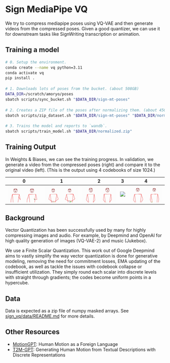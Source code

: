 # Sign MediaPipe VQ

We try to compress mediapipe poses using VQ-VAE and then generate videos from the compressed poses.
Given a good quantizer, we can use it for downstream tasks like SignWriting transcription or animation.

## Training a model

```bash
# 0. Setup the environment.
conda create --name vq python=3.11
conda activate vq
pip install .

# 1. Downloads lots of poses from the bucket. (about 508GB)
DATA_DIR=/scratch/amoryo/poses
sbatch scripts/sync_bucket.sh "$DATA_DIR/sign-mt-poses"

# 2. Creates a ZIP file of the poses after normalizing them. (about 45GB)
sbatch scripts/zip_dataset.sh "$DATA_DIR/sign-mt-poses" "$DATA_DIR/normalized.zip"

# 3. Trains the model and reports to `wandb`.
sbatch scripts/train_model.sh "$DATA_DIR/normalized.zip"
```

## Training Output

In Weights & Biases, we can see the training progress.
In validation, we generate a video from the compressed poses (right) and compare it to the original video (left).
(This is the output using 4 codebooks of size 1024.)

| 0                                       | 1                                       | 2                                       | 3                                       | 4                                       |
|-----------------------------------------|-----------------------------------------|-----------------------------------------|-----------------------------------------|-----------------------------------------|
| ![](assets/validation/validation_0.gif) | ![](assets/validation/validation_1.gif) | ![](assets/validation/validation_2.gif) | ![](assets/validation/validation_3.gif) | ![](assets/validation/validation_4.gif) |

## Background

Vector Quantization has been successfully used by many for highly compressing images and audio.
For example, by Deepmind and OpenAI for high quality generation of images (VQ-VAE-2) and music (Jukebox).

We use a Finite Scalar Quantization.
This work out of Google Deepmind aims to vastly simplify the way vector quantization is done for generative modeling,
removing the need for commitment losses, EMA updating of the codebook, as well as tackle the issues with codebook
collapse or insufficient utilization. They simply round each scalar into discrete levels with straight through
gradients; the codes become uniform points in a hypercube.

## Data

Data is expected as a zip file of numpy masked arrays.
See [sign_vq/data/README.md](sign_vq/data/README.md) for more details.

## Other Resources

- [MotionGPT](https://github.com/OpenMotionLab/MotionGPT): Human Motion as a Foreign Language
- [T2M-GPT](https://github.com/Mael-zys/T2M-GPT): Generating Human Motion from Textual Descriptions with Discrete
  Representations